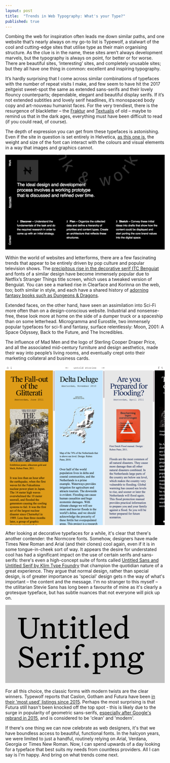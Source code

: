 ```yaml
---
layout: post
title:  "Trends in Web Typography: What's your Type?"
published: true
---
```


Combing the web for inspiration often leads me down similar paths, and one website that’s nearly always on my go-to list is Typewolf, a stalwart of the cool and cutting-edge sites that utilise type as their main organising structure. As the clue is in the name, these sites aren’t always development marvels, but the typography is always on point, for better or for worse. There are beautiful sites, ‘interesting’ sites, and completely unusable sites; but they all have one thing in common: excellent and inspiring typography.

It’s hardly surprising that I come across similar combinations of typefaces with the number of repeat visits I make, and few seem to have hit the 2017 zeitgeist sweet-spot the same as extended sans-serifs and their lovely flouncy counterparts; dependable, elegant and beautiful display serifs. If it’s not extended subtitles and lovely serif headlines, it’s monospaced body copy and art-nouveau humanist faces. For the very trendiest, there is the resurgence of blackletter – the [Fraktur](https://en.wikipedia.org/wiki/Fraktur) and [Textualis](https://en.wikipedia.org/wiki/Blackletter#Textualis_2) of old – maybe to remind us that in the dark ages, everything must have been difficult to read (if you could read, of course).

The depth of expression you can get from these typefaces is astonishing. Even if the site in question is set entirely in Helvetica, [as this one is](http://negativelabs.com), the weight and size of the font can interact with the colours and visual elements in a way that images and graphics cannot.  

![Negative Labs as an example](/assets/img/blog-img/negative-labs.png)

Within the world of websites and letterforms, there are a few fascinating trends that appear to be entirely driven by pop culture and popular television shows. The [precipitous rise in the decorative serif ITC Benguiat](https://www.myfonts.com/fonts/itc/benguiat/) and fonts of a similar design have become immensely popular due to Netflix’s Stranger Things title screen, which uses a tweaked version of Benguiat. You can see a marked rise in Clearface and Korinna on the web, too; both similar in style, and each have a shared history of [adorning fantasy books such as Dungeons & Dragons](https://fontsinuse.com/uses/9466/advanced-dungeons-andamp-dragons-2nd-edition-).

Extended faces, on the other hand, have seen an assimilation into Sci-Fi more often than on a design-conscious website. Industrial and nonsense-free, these look more at home on the side of a dumper truck or a spaceship than on some letterhead. Microgramma and Eurostile, two immensely popular typefaces for sci-fi and fantasy, surface relentlessly: Moon, 2001: A Space Odyssey, Back to the Future, and The Incredibles.

The influence of Mad Men and the logo of Sterling Cooper Draper Price, and all the associated mid-century furniture and design aesthetics, made their way into people’s living rooms, and eventually crept onto their marketing collateral and business cards.

![Untold Stories as an example of Times New Roman](/assets/img/blog-img/untold-stories.png)

After looking at decorative typefaces for a while, it's clear that there's another contender: the Normcore fonts. Somehow, designers have made Times New Roman and Arial (and their clones) cool again, even if it is in some tongue-in-cheek sort of way. It appears the desire for understated cool has had a significant impact on the use of certain serifs and sans-serifs: there's even a high-concept suite of fonts called [Untitled Sans and Untitled Serif by Klim Type Foundry](https://klim.co.nz/blog/untitled-sans-serif-design-information/) that champion the quotidian nature of a great experience. They argue that normal design, rather than special design, is of greater importance as 'special' design gets n the way of what's important – the content and the message. I'm no stranger to this myself – the utilitarian Stevie Sans has long been a favourite of mine as it's clearly a grotesque typeface, but has subtle nuances that not everyone will pick up on.

![Untitled Serif sample](/assets/img/blog-img/untitled-serif.png)

For all this choice, the classic forms with modern twists are the clear winners. Typewolf reports that Caslon, Gotham and Futura have been [in their 'most used' listings since 2015](https://www.typewolf.com/blog/most-popular-fonts-of-the-year). Perhaps the most surprising is that Futura still hasn't been knocked off the top spot - this is likely due to the surge in popularity of geometric sans-serifs, [especially after Google's rebrand in 2015](http://www.underconsideration.com/brandnew/archives/new_logo_for_google_done_in_house.php), and is considered to be 'clean' and 'modern'.

If there's one thing we can now celebrate as web designers, it's that we have boundless access to beautiful, functional fonts. In the halcyon years, we were limited to just a handful, routinely relying on Arial, Verdana, Georgia or Times New Roman. Now, I can spend upwards of a day looking for a typeface that best suits my needs from countless providers. All I can say is I'm happy. And bring on what trends come next.
